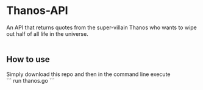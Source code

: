# Thanos-API
An API that returns quotes from the super-villain Thanos who wants to wipe out half of all life in the universe.
<br><br>
<h2>How to use</h2>
Simply download this repo and then in the command line execute <br>
```
  run thanos.go
```
<br>
